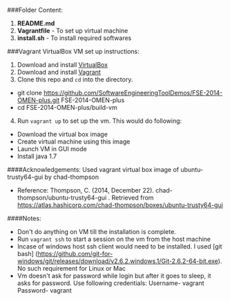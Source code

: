
###Folder Content:

1. __README.md__ 
2. __Vagrantfile__ - To set up virtual machine
3. __install.sh__ - To install required softwares


###Vagrant VirtualBox VM set up instructions:

1. Download and install [VirtualBox](https://www.virtualbox.org/)
2. Download and install [Vagrant](http://www.vagrantup.com/)
3. Clone this repo and `cd` into the directory. 
  * git clone https://github.com/SoftwareEngineeringToolDemos/FSE-2014-OMEN-plus.git FSE-2014-OMEN-plus
  * cd FSE-2014-OMEN-plus/build-vm
4. Run `vagrant up` to set up the vm. This would do following:
  * Download the virtual box image
  * Create virtual machine using this image
  * Launch VM in GUI mode
  * Install java 1.7 


####Acknowledgements:
Used vagrant virtual box image of ubuntu-trusty64-gui by chad-thompson
  * Reference: Thompson, C. (2014, December 22). chad-thompson/ubuntu-trusty64-gui . Retrieved from https://atlas.hashicorp.com/chad-thompson/boxes/ubuntu-trusty64-gui

####Notes:
  * Don't do anything on VM till the installation is complete.
  * Run `vagrant ssh` to start a session on the vm from the host machine
  * Incase of windows host ssh client would need to be installed. I used [git bash]  (https://github.com/git-for-windows/git/releases/download/v2.6.2.windows.1/Git-2.6.2-64-bit.exe). No such requirement for Linux or Mac
  * Vm doesn't ask for password while login but after it goes to sleep, it asks for password. Use following credentials:
    Username- vagrant  
    Password- vagrant
